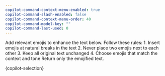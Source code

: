 ```yaml
---
copilot-command-context-menu-enabled: true
copilot-command-slash-enabled: false
copilot-command-context-menu-order: 40
copilot-command-model-key: ""
copilot-command-last-used: 0
---
```

<instruction>Add relevant emojis to enhance the text below. Follow these rules:
    1. Insert emojis at natural breaks in the text
    2. Never place two emojis next to each other
    3. Keep all original text unchanged
    4. Choose emojis that match the context and tone
    Return only the emojified text.</instruction>

<text>{copilot-selection}</text>